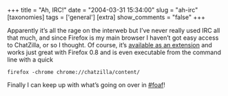 +++
title = "Ah, IRC!"
date = "2004-03-31 15:34:00"
slug = "ah-irc"
[taxonomies]
tags = ['general']
[extra]
show_comments = "false"
+++

Apparently it’s all the rage on the interweb but I’ve never really used IRC all that much, and since Firefox is my main browser I haven’t got easy access to ChatZilla, or so I thought. Of course, it’s [available as an extension](http://extensionroom.mozdev.org/more-info/chatzilla) and works just great with Firefox 0.8 and is even executable from the command line with a quick

```
firefox -chrome chrome://chatzilla/content/
```

Finally I can keep up with what’s going on over in [\#foaf](irc://irc.freenode.net/#foaf)!
